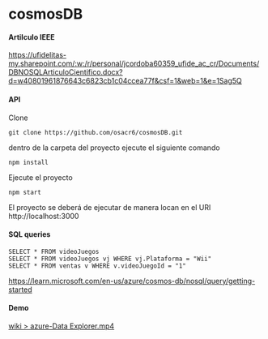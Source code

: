 # cosmosDB

#### Artilculo IEEE
https://ufidelitas-my.sharepoint.com/:w:/r/personal/jcordoba60359_ufide_ac_cr/Documents/DBNOSQLArticuloCientifico.docx?d=w40801961876643c6823cb1c04ccea77f&csf=1&web=1&e=1Sag5Q

#### API
Clone
```
git clone https://github.com/osacr6/cosmosDB.git
```
dentro de la carpeta del proyecto ejecute el siguiente comando
```
npm install
```
Ejecute el proyecto
```
npm start
```
El proyecto se deberá de ejecutar de manera locan en el URl http://localhost:3000


####  SQL queries

```
SELECT * FROM videoJuegos
SELECT * FROM videoJuegos vj WHERE vj.Plataforma = "Wii"
SELECT * FROM ventas v WHERE v.videoJuegoId = "1"
```
https://learn.microsoft.com/en-us/azure/cosmos-db/nosql/query/getting-started

#### Demo
[wiki > azure-Data Explorer.mp4](https://github.com/osacr6/cosmosDB/blob/main/wiki/azure-Data%20Explorer.mp4)
